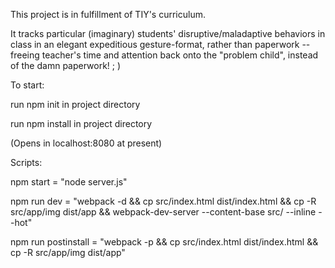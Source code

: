 This project is in fulfillment of TIY's curriculum.  

It tracks particular (imaginary) students' disruptive/maladaptive behaviors in class in an elegant expeditious gesture-format, rather than paperwork -- freeing teacher's time and attention back onto the "problem child", instead of the damn paperwork! ; )

To start:

run npm init in project directory

run npm install in project directory

(Opens in localhost:8080 at present)

Scripts:

npm start = "node server.js"

npm run dev = "webpack -d && cp src/index.html dist/index.html && cp -R src/app/img dist/app && webpack-dev-server --content-base src/ --inline --hot"

npm run postinstall = "webpack -p && cp src/index.html dist/index.html && cp -R src/app/img dist/app"
